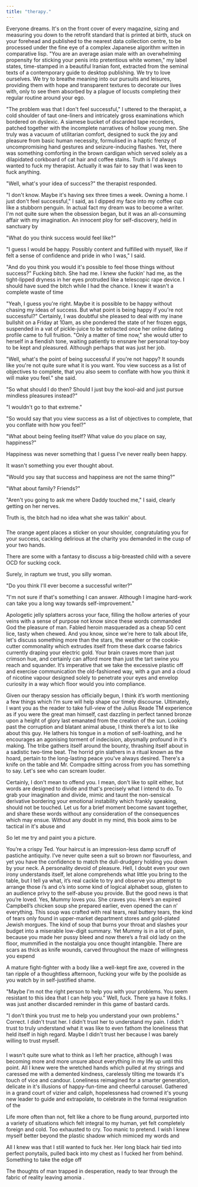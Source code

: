 ```yaml
---
title: "therapy."
---
```


<!-- START -->

<!-- Scene 1 START -->
<!-- A short chapter with a therapist to discuss success, depression and potential bipolar. -->

<!-- Human Fantasy Discussion -->

Everyone dreams. It's on the front cover of every magazine, sizing and measuring you down to the retrofit standard that is printed at birth, stuck on your forehead and published to the nearest data collection centre, to be processed under the fine eye of a complex Japanese algorithm written in comparative lisp. "You are an average asian male with an overwhelming propensity for sticking your penis into pretentious white women," my label states, time-stamped in a beautiful Iranian font, extracted from the seminal texts of a contemporary guide to desktop publishing. We try to love ourselves. We try to breathe meaning into our pursuits and leisures, providing them with hope and transparent textures to decorate our lives with, only to see them absorbed by a plague of locusts completing their regular routine around your ego.

<!-- Therapy: What is success? -->

"The problem was that I don't feel successful," I uttered to the therapist, a cold shoulder of taut one-liners and intricately gross examinations which bordered on dyslexic. A siamese bucket of discarded tape recorders, patched together with the incomplete narratives of hollow young men. She truly was a vacuum of utilitarian comfort, designed to suck the joy and pleasure from basic human necessity, formulised in a haptic frenzy of uncompromising hand gestures and seizure-inducing flashes. Yet, there was something comforting in the brown cardigan which served solely as a dilapidated corkboard of cat hair and coffee stains. Truth is I'd always wanted to fuck my therapist. Actually it was fair to say that I was keen to fuck anything.

"Well, what's your idea of success?" the therapist responded.

"I don't know. Maybe it's having sex three times a week. Owning a home. I just don't feel successful," I said, as I dipped my face into my coffee cup like a stubborn penguin. In actual fact my dream was to become a writer. I'm not quite sure when the obsession began, but it was an all-consuming affair with my imagination. An innocent ploy for self-discovery, held in sanctuary by

"What do you think success would feel like?"

"I guess I would be happy. Possibly content and fulfilled with myself, like if felt a sense of confidence and pride in who I was," I said.

"And do you think you would it's possible to feel those things without success?" Fucking bitch. She had me. I knew she fuckin' had me, as the tight-lipped dryness in her eyes protruded like a telescopic rape device. I should have sued the bitch while I had the chance. I knew it wasn't a complete waste of time

"Yeah, I guess you're right. Maybe it is possible to be happy without chasing my ideas of success. But what point is being happy if you're not successful?" Certainly, I was doubtful she pleased to deal with my inane bullshit on a Friday at 10am, as she pondered the state of her frozen eggs, suspended in a vat of pickle-juice to be extracted once her online dating profile came to full fruition. "Only a matter of time now," she would utter to herself in a fiendish tone, waiting patiently to ensnare her personal toy-boy to be kept and pleasured. Although perhaps that was just her job.

"Well, what's the point of being successful if you're not happy? It sounds like you're not quite sure what it is you want. You view success as a list of objectives to complete, that you also seem to conflate with how you think it will make you feel." she said.

"So what should I do then? Should I just buy the kool-aid and just pursue mindless pleasures instead?"

"I wouldn't go to that extreme."

"So would say that you view success as a list of objectives to complete, that you conflate with how you feel?"

"What about being feeling itself? What value do you place on say, happiness?"

<!-- Discuss Happiness -->

Happiness was never something that
I guess I've never really been happy.

It wasn't something you ever thought about.

"Would you say that success and happiness are not the same thing?"

"What about family? Friends?"


"Aren't you going to ask me where Daddy touched me," I said, clearly getting on her nerves.

Truth is, the bitch had no idea what she was talkin' about.

<!-- Scene 1 END -->

###

<!-- Scene 2 START -->

<!-- Cynicism Monologue -->

The orange agent places a sticker on your shoulder, congratulating you for your success, cackling delirious at the charity you demanded in the cusp of your two hands.

There are some with a fantasy to discuss a big-breasted child with a severe OCD for sucking cock.

Surely, in raptum we trust, you silly woman.

<!-- Success Conversation Again -->

"Do you think I'll ever become a successful writer?"

"I'm not sure if that's something I can answer. Although I imagine hard-work can take you a long way towards self-improvement."

<!-- Reimagining Therapy -->

Apologetic jelly splatters across your face, filling the hollow arteries of your veins with a sense of purpose not know since these words commanded God the pleasure of man. Fabled heroin masqueraded as a cheap 50 cent lice, tasty when chewed. And you know, since we're here to talk about life, let's discuss something more than the stars, the weather or the cookie-cutter commonality which extrudes itself from these dark coarse fabrics currently draping your electric gold. Your brain craves more than just crimson hue, and certainly can afford more than just the tart swine you reach and squander. It’s imperative that we take the excessive plastic off and exercise communication the old-fashioned way, with a gun and a cloud of nicotine vapour designed solely to penetrate your eyes and envelop curiosity in a way which floor would you into compliance.

Given our therapy session has officially begun, I think it’s worth mentioning a few things which I’m sure will help shape our timely discourse. Ultimately, I want you as the reader to take full-view of the Julius Reade TM experience as if you were the great man himself, cast dazzling in perfect tanned bronze upon a height of glory last emanated from the creation of the sun. Looking past the corruption and blatant animal abuse, I think there’s a lot to like about this guy. He lathers his tongue in a motion of self-loathing, and he encourages an agonising torment of indecision, abysmally profound in it's making. The tribe gathers itself around the bounty, thrashing itself about in a sadistic two-time beat. The horrid grin slathers in a ritual known as the hoard, pertain to the long-lasting peace you've always desired. There's a knife on the table and Mr. Compadre sitting across from you has something to say. Let's see who can scream louder.

Certainly, I don't mean to offend you. I mean, don't like to split either, but words are designed to divide and that's precisely what I intend to do. To grab your imagination and divide, mimic and taunt the non-sensical derivative bordering your emotional instability which frankly speaking, should not be touched. Let us for a brief moment become savant together, and share these words without any consideration of the consequences which may ensue. Without any doubt in my mind, this book aims to be tactical in it's abuse and

<!-- Describe Yourself -->

So let me try and paint you a picture.

You’re a crispy Ted. Your haircut is an impression-less damp scruff of pastiche antiquity. I’ve never quite seen a suit so brown nor flavourless, and yet you have the confidence to match the dull-drudgery holding you down by your neck. A personality devoid of pleasure. Hell, I doubt even your own irony understands itself, let alone comprehends what little you bring to the table, but I tell ya what, it’s real cackle to try and observe you attempt to arrange those i’s and o’s into some kind of logical alphabet soup, glisten to an audience privy to the self-abuse you provide. But the good news is that you’re loved. Yes, Mummy loves you. She craves you. Here’s an expired Campbell’s chicken soup she prepared earlier, even opened the can n’ everything. This soup was crafted with real tears, real buttery tears, the kind of tears only found in upper-market department stores and gold-plated Jewish morgues. The kind of soup that burns your throat and slashes your budget into a miserable low-digit summary. Yet Mummy is in a lot of pain, because you made her pussy bleed and now there’s a frail old lady on the floor, mummified in the nostalgia you once thought intangible. There are scars as thick as knife wounds, carved throughout the maze of willingness you expend

<!-- A finer touch if ever you demanded one, although as we both know, these words are nothing more than a trap our senses are both trying to fight. “It’s okay to burn”, preaches the local glass nun, shouting vast through these pages without even a hint of respite, white powder thick to her heels in a perfect mirage of gloss and so sheen. Ah yes, and just when you thought life’s searing gaze couldn’t get any worse, a talking Harry presents itself in full-fashion and it just doesn’t know when to stop. Shut up Harry. You violent Harry. Fucking Harry. I was sure she was being tart. -->

A mature fight-fighter with a body like a well-kept fire axe, covered in the tan ripple of a thoughtless afternoon, fucking your wife by the poolside as you watch by in self-justified shame.


<!-- Therapist Cracks -->

"Maybe I'm not the right person to help you with your problems. You seem resistant to this idea that I can help you." Well, fuck. There ya have it folks. I was just another discarded reminder in this game of bastard cards.

"I don't think you trust me to help you understand your own problems." Correct. I didn't trust her. I didn't trust her to understand my pain. I didn't trust to truly understand what it was like to even fathom the loneliness that held itself in high regard. Maybe I didn't trust her because I was barely willing to trust myself.


<!-- Scene 2 END -->

###

<!-- Scene 3 START -->

<!-- Leaving Therapy -->

I wasn't quite sure what to think as I left her practice, although I was becoming more and more unsure about everything in my life up until this point. All I knew were the wretched hands which pulled at my strings and caressed me with a demented kindness, carelessly tilting me towards it's touch of vice and candour. Loneliness reimagined for a smarter generation, delicate in it's illusions of happy-fun-time and cheerful carousel. Gathered in a grand court of vizier and caliph, hopelessness had crowned it's young new leader to guide and extrapolate, to celebrate in the formal resignation of the

Life more often than not, felt like a chore to be flung around, purported into a variety of situations which felt integral to my human, yet felt completely foreign and cold. Too exhausted to cry. Too manic to pretend. I wish I knew myself better beyond the plastic shadow which mimiced my words and

All I knew was that I still wanted to fuck her. Her long black hair tied into perfect ponytails, pulled back into my chest as I fucked her from behind. Something to take the edge off

The thoughts of man trapped in desperation, ready to tear through the fabric of reality leaving amonia .

<!-- Scene 3 END -->

<!-- END -->